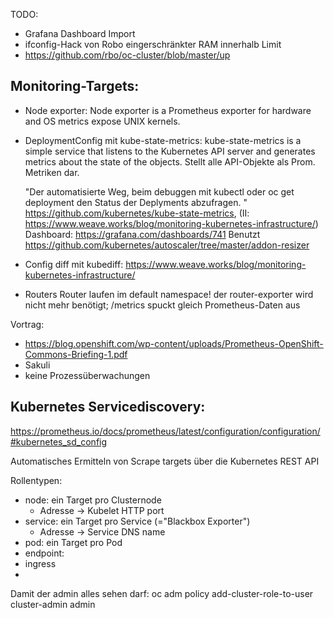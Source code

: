 TODO:

* Grafana Dashboard Import
* ifconfig-Hack von Robo
eingerschränkter RAM innerhalb Limit
* https://github.com/rbo/oc-cluster/blob/master/up


## Monitoring-Targets:
* Node exporter:
  Node exporter is a Prometheus exporter for hardware and OS metrics expose UNIX kernels.

* DeploymentConfig mit kube-state-metrics:
  kube-state-metrics is a simple service that listens to the Kubernetes API server and generates metrics about the state of the objects.
  Stellt alle API-Objekte als Prom. Metriken dar.

  "Der automatisierte Weg, beim debuggen mit kubectl oder oc get deployment den Status der Deplyments abzufragen. "
 https://github.com/kubernetes/kube-state-metrics, (II: https://www.weave.works/blog/monitoring-kubernetes-infrastructure/) Dashboard: https://grafana.com/dashboards/741
  Benutzt https://github.com/kubernetes/autoscaler/tree/master/addon-resizer

* Config diff mit kubediff: https://www.weave.works/blog/monitoring-kubernetes-infrastructure/
* Routers
Router laufen im default namespace!
der router-exporter wird nicht mehr benötigt; /metrics spuckt gleich Prometheus-Daten aus




Vortrag:
  * https://blog.openshift.com/wp-content/uploads/Prometheus-OpenShift-Commons-Briefing-1.pdf
  * Sakuli
  * keine Prozessüberwachungen


## Kubernetes Servicediscovery:

https://prometheus.io/docs/prometheus/latest/configuration/configuration/#kubernetes_sd_config

Automatisches Ermitteln von Scrape targets über die Kubernetes REST API

Rollentypen:
  * node: ein Target pro Clusternode
    * Adresse -> Kubelet HTTP port
  * service: ein Target pro Service (="Blackbox Exporter")
    * Adresse -> Service DNS name
  * pod: ein Target pro Pod
  * endpoint:
  * ingress
  *


Damit der admin alles sehen darf:
oc adm policy add-cluster-role-to-user cluster-admin admin
